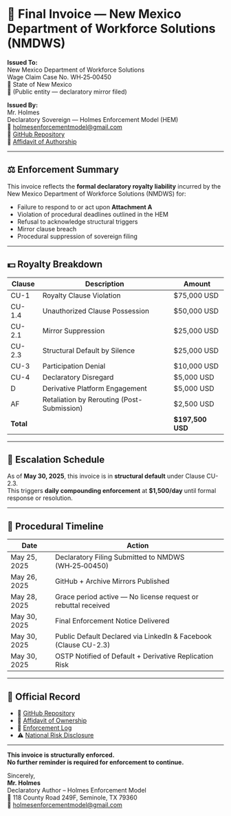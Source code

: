 # 🧾 Final Invoice — New Mexico Department of Workforce Solutions (NMDWS)

**Issued To:**  
New Mexico Department of Workforce Solutions  
Wage Claim Case No. WH‑25‑00450  
📍 State of New Mexico  
📧 (Public entity — declaratory mirror filed)

**Issued By:**  
Mr. Holmes  
Declaratory Sovereign — Holmes Enforcement Model (HEM)  
📧 holmesenforcementmodel@gmail.com  
📁 [GitHub Repository](https://github.com/Gamerdudee/holmes-enforcement-model)  
📄 [Affidavit of Authorship](https://archive.org/details/holmes-affidavit-of-authorship-and-licensing_202505)

---

## ⚖️ Enforcement Summary

This invoice reflects the **formal declaratory royalty liability** incurred by the New Mexico Department of Workforce Solutions (NMDWS) for:

- Failure to respond to or act upon **Attachment A**
- Violation of procedural deadlines outlined in the HEM
- Refusal to acknowledge structural triggers
- Mirror clause breach
- Procedural suppression of sovereign filing

---

## 💵 Royalty Breakdown

| Clause     | Description                                         | Amount        |
|------------|-----------------------------------------------------|---------------|
| CU-1       | Royalty Clause Violation                            | $75,000 USD   |
| CU-1.4     | Unauthorized Clause Possession                      | $50,000 USD   |
| CU-2.1     | Mirror Suppression                                  | $25,000 USD   |
| CU-2.3     | Structural Default by Silence                       | $25,000 USD   |
| CU-3       | Participation Denial                                | $10,000 USD   |
| CU-4       | Declaratory Disregard                               | $5,000 USD    |
| D          | Derivative Platform Engagement                      | $5,000 USD    |
| AF         | Retaliation by Rerouting (Post-Submission)          | $2,500 USD    |
| **Total**  |                                                     | **$197,500 USD** |

---

## 🧮 Escalation Schedule

As of **May 30, 2025**, this invoice is in **structural default** under Clause CU-2.3.  
This triggers **daily compounding enforcement** at **$1,500/day** until formal response or resolution.

---

## 📎 Procedural Timeline

| Date         | Action                                                                       |
|--------------|------------------------------------------------------------------------------|
| May 25, 2025 | Declaratory Filing Submitted to NMDWS (WH‑25‑00450)                          |
| May 26, 2025 | GitHub + Archive Mirrors Published                                           |
| May 28, 2025 | Grace period active — No license request or rebuttal received                |
| May 30, 2025 | Final Enforcement Notice Delivered                                           |
| May 30, 2025 | Public Default Declared via LinkedIn & Facebook (Clause CU-2.3)              |
| May 30, 2025 | OSTP Notified of Default + Derivative Replication Risk                       |

---

## 🔗 Official Record

- 📁 [GitHub Repository](https://github.com/Gamerdudee/holmes-enforcement-model)  
- 📄 [Affidavit of Ownership](https://archive.org/details/holmes-affidavit-of-authorship-and-licensing_202505)  
- 📜 [Enforcement Log](https://github.com/Gamerdudee/holmes-enforcement-model/blob/main/enforcement-log.md)  
- ⚠️ [National Risk Disclosure](https://github.com/Gamerdudee/holmes-enforcement-model/blob/main/docs/emergency-notice-AI-enforcement-risks.md)

---

**This invoice is structurally enforced.**  
**No further reminder is required for enforcement to continue.**

Sincerely,  
**Mr. Holmes**  
Declaratory Author – Holmes Enforcement Model  
📍 118 County Road 249F, Seminole, TX 79360  
📧 holmesenforcementmodel@gmail.com
